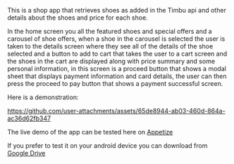 This is a shop app that retrieves shoes as added in the Timbu api and other details about the shoes and price for each shoe.

In the home screen you all the featured shoes and special offers and a carousel of shoe offers, when a shoe in the carousel is selected the user is taken to the details screen where they see all of the details of the shoe selected and a button to add to cart that takes the user to a cart screen and the shoes in the cart are displayed along with price summary and some personal information, in this screen is a proceed button that shows a modal sheet that displays payment information and card details, the user can then press the proceed to pay button that shows a payment successful screen.

Here is a demonstration:


https://github.com/user-attachments/assets/65de8944-ab03-460d-864a-ac36d62fb347


The live demo of the app can be tested here on [Appetize](https://appetize.io/app/b_532s22breqjh2lep7ff2am74sy)

If you prefer to test it on your android device you can download from [Google Drive](https://drive.google.com/file/d/1BAw9PagRP_s6G2uFGgvUFAj_XaQvTYDx/view?usp=sharing)
